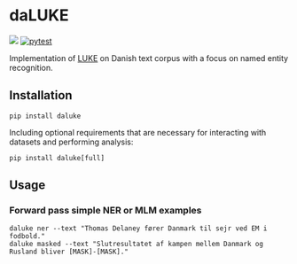 # daLUKE
![](daluke-mascot.png)
[![pytest](https://github.com/peleiden/daLUKE/actions/workflows/pytest.yml/badge.svg?branch=master)](https://github.com/peleiden/daLUKE/actions/workflows/pytest.yml)

Implementation of [LUKE](https://github.com/studio-ousia/luke) on Danish text corpus with a focus on named entity recognition. 

## Installation
```
pip install daluke
```
Including optional requirements that are necessary for interacting with datasets and performing analysis:
```
pip install daluke[full]
```

## Usage
### Forward pass simple NER or MLM examples
```
daluke ner --text "Thomas Delaney fører Danmark til sejr ved EM i fodbold."
daluke masked --text "Slutresultatet af kampen mellem Danmark og Rusland bliver [MASK]-[MASK]." 
```
